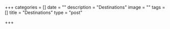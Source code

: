 +++
categories = []
date = ""
description = "Destinations"
image = ""
tags = []
title = "Destinations"
type = "post"

+++
